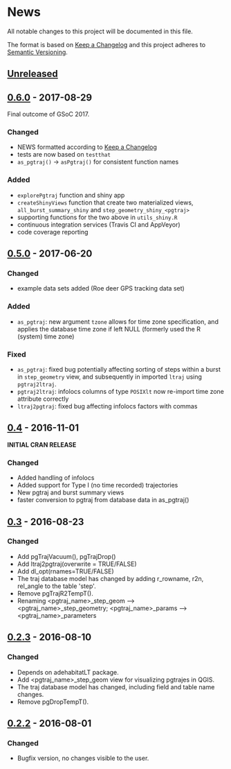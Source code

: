 # News

All notable changes to this project will be documented in this file.

The format is based on [Keep a Changelog](http://keepachangelog.com/en/1.0.0/)
and this project adheres to [Semantic Versioning](http://semver.org/spec/v2.0.0.html).

## [Unreleased]

## [0.6.0] - 2017-08-29
Final outcome of GSoC 2017.

### Changed
- NEWS formatted according to [Keep a Changelog](http://keepachangelog.com/en/1.0.0/)
- tests are now based on `testthat`
- `as_pgtraj()` -> `asPgtraj()` for consistent function names

### Added
- `explorePgtraj` function and shiny app
- `createShinyViews` function that create two materialized views, `all_burst_summary_shiny` and `step_geometry_shiny_<pgtraj>`
- supporting functions for the two above in `utils_shiny.R`
- continuous integration services (Travis CI and AppVeyor)
- code coverage reporting

## [0.5.0] - 2017-06-20
### Changed
- example data sets added (Roe deer GPS tracking data set)

### Added
- `as_pgtraj`: new argument `tzone` allows for time zone specification, and 
applies the database time zone if left NULL (formerly used the R (system) time zone)

### Fixed
- `as_pgtraj`: fixed bug potentially affecting sorting of steps within 
a burst in `step_geometry` view, and subsequently in imported 
`ltraj` using `pgtraj2ltraj`.
- `pgtraj2ltraj`: infolocs columns of type `POSIXlt` now re-import time zone 
attribute correctly
- `ltraj2pgtraj`: fixed bug affecting infolocs factors with commas

## [0.4] - 2016-11-01
**INITIAL CRAN RELEASE**

### Changed
- Added handling of infolocs
- Added support for Type I (no time recorded) trajectories
- New pgtraj and burst summary views
- faster conversion to pgtraj from database data in as_pgtraj()

## [0.3] - 2016-08-23
### Changed
- Add pgTrajVacuum(), pgTrajDrop()
- Add ltraj2pgtraj(overwrite = TRUE/FALSE)
- Add dl_opt(rnames=TRUE/FALSE)
- The traj database model has changed by adding r_rowname, r2n, rel_angle to the table 'step'.
- Remove pgTrajR2TempT().
- Renaming <pgtraj_name>_step_geom –> <pgtraj_name>_step_geometry; <pgtraj_name>_params –> <pgtraj_name>_parameters

## [0.2.3] - 2016-08-10
### Changed

- Depends on adehabitatLT package.
- Add <pgtraj_name>_step_geom view for visualizing pgtrajes in QGIS.
- The traj database model has changed, including field and table name changes.
- Remove pgDropTempT().


## [0.2.2] - 2016-08-01
### Changed

- Bugfix version, no changes visible to the user.

[Unreleased]: https://github.com/mablab/rpostgisLT/tree/dev
[0.6.0]: https://github.com/mablab/rpostgisLT/releases/tag/v0.6.0
[0.5.0]: https://github.com/mablab/rpostgisLT/releases/tag/v0.5.0
[0.4]: https://github.com/mablab/rpostgisLT/releases/tag/v0.4
[0.3]: https://github.com/mablab/rpostgisLT/releases/tag/0.3
[0.2.3]: https://github.com/mablab/rpostgisLT/releases/tag/0.2.3
[0.2.2]: https://github.com/mablab/rpostgisLT/releases/tag/0.2.2

